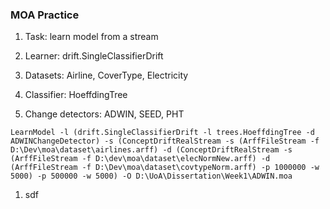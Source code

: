 ### MOA Practice

1. Task: learn model from a stream

2. Learner: drift.SingleClassifierDrift

3. Datasets: Airline, CoverType, Electricity

4. Classifier: HoeffdingTree 

5. Change detectors: ADWIN, SEED, PHT

```
LearnModel -l (drift.SingleClassifierDrift -l trees.HoeffdingTree -d ADWINChangeDetector) -s (ConceptDriftRealStream -s (ArffFileStream -f D:\Dev\moa\dataset\airlines.arff) -d (ConceptDriftRealStream -s (ArffFileStream -f D:\dev\moa\dataset\elecNormNew.arff) -d (ArffFileStream -f D:\Dev\moa\dataset\covtypeNorm.arff) -p 1000000 -w 5000) -p 500000 -w 5000) -O D:\UoA\Dissertation\Week1\ADWIN.moa
```

1. sdf







